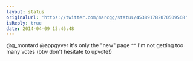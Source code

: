 ```yaml
---
layout: status
originalUrl: 'https://twitter.com/marcgg/status/453891782070509568'
isReply: true
date: 2014-04-09 13:46:48
---
```


@g_montard @appgyver  it's only the "new" page ^^ I'm not getting too many votes (btw don't hesitate to upvote!)
